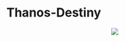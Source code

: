 # Thanos-Destiny


<div align="center">
  <img src="https://img.shields.io/badge/STATUS-unfinished-red?style=for-the-badge">
</div>
